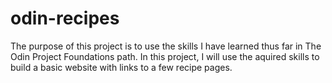 # odin-recipes
The purpose of this project is to use the skills I have learned thus far in The Odin Project Foundations path. In this project, I will use the aquired skills to build a basic website with links to a few recipe pages.